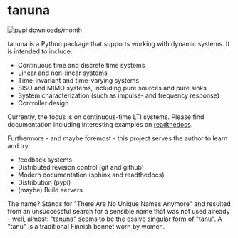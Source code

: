 # tanuna

<img alt="pypi downloads/month" src="https://img.shields.io/pypi/dm/tanuna.svg">

tanuna is a Python package that supports working with dynamic systems. It is
intended to include:

- Continuous time and discrete time systems
- Linear and non-linear systems
- Time-invariant and time-varying systems
- SISO and MIMO systems, including pure sources and pure sinks
- System characterization (such as impulse- and frequency response)
- Controller design

Currently, the focus is on continuous-time LTI systems. Please find
documentation including interesting examples on
[readthedocs](https://tanuna.readthedocs.io).

Furthermore - and maybe foremost - this project serves the author to learn
and try:

- feedback systems
- Distributed revision control (git and github)
- Modern documentation (sphinx and readthedocs)
- Distribution (pypi)
- (maybe) Build servers

The name? Stands for "There Are No Unique Names Anymore" and resulted from an
unsuccessful search for a sensible name that was not used already - well,
almost: "tanuna" seems to be the essive singular form of "tanu". A "tanu" is
a traditional Finnish bonnet worn by women.
